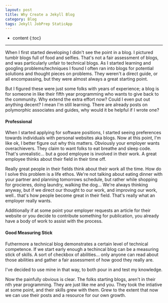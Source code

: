 ```yaml
---
layout: post
title: Why Create a Jekyll Blog
category: Blog
tags: Jekyll JobPrep StaticApp
---
```


* content
{:toc}

---

When I first started developing I didn\'t see the point in a blog. I pictured tumblr blogs full of food and selfies. That\'s not a fair assessment of blogs, and was particularly unfair to technical blogs. As I started learning and googling problems/techniques I found I often ran into blogs for potential solutions and thought pieces on problems. They weren\'t a direct guide, or all encompassing, but they were almost always a great starting point.





But I figured these were just some folks with years of experience; a blog is for someone in like their fifth year programming who wants to give back to the community. Why extend the extra effort now? Could I even put out anything decent? I mean I\'m still learning. There are already posts on polymorphic associates and guides, why would it be helpful if I wrote one?

#### Professional

When I started applying for software positions, I started seeing preferences towards individuals with personal websites aka blogs. Now at this point, I\'m like ok, I better figure out why this matters. Obviously your employer wants overachievers. They claim to want folks to eat breathe and sleep code. That\'s unrealistic... but a good employee is involved in their work. A great employee thinks about their field in their time off.

Really great people in their fields think about their work all the time. How do I solve this problem is a life ethos. We\'re not talking about eating dinner with your partner and planning tomorrows schedule, but rather while shopping for grocieres, doing laundry, walking the dog... We\'re always thinking anyway, but if we direct our thought to our work, and improving our work, well.. that\'s how people become great in their field. That\'s really what an employer really wants.

Additionally if at some point your employer requests an article for their website or you decide to contribute something for publication, you already have a body of work to assist with the process.

#### Good Measuring Stick

Futhermore a technical blog demonstrates a certain level of technical competence. If we start early enough a techincal blog can be a measuring stick of skills. A sort of checkbox of abilities... only anyone can read about those abilities and gather a fair assessment of how good they really are. 

I\'ve decided to use mine in that way, to both pour in and test my knowledge.

Now the painfully obvious is clear. The folks starting blogs, aren\'t in their nth year programming. They are just like me and you. They took the intiative at some point, and their skills grew with them. Grew to the extent that now we can use their posts and a resource for our own growth.